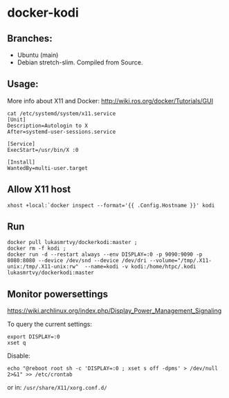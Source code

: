 # docker-kodi

## Branches:
- Ubuntu (main)
- Debian stretch-slim. Compiled from Source.

## Usage:
More info about X11 and Docker: http://wiki.ros.org/docker/Tutorials/GUI

```
cat /etc/systemd/system/x11.service 
[Unit]
Description=Autologin to X
After=systemd-user-sessions.service

[Service]
ExecStart=/usr/bin/X :0

[Install]
WantedBy=multi-user.target
```

## Allow X11 host
```
xhost +local:`docker inspect --format='{{ .Config.Hostname }}' kodi
```

## Run
```
docker pull lukasmrtvy/dockerkodi:master ; 
docker rm -f kodi ; 
docker run -d --restart always --env DISPLAY=:0 -p 9090:9090 -p 8080:8080 --device /dev/snd --device /dev/dri --volume="/tmp/.X11-unix:/tmp/.X11-unix:rw"  --name=kodi -v kodi:/home/htpc/.kodi  lukasmrtvy/dockerkodi:master
```
## Monitor powersettings
https://wiki.archlinux.org/index.php/Display_Power_Management_Signaling

To query the current settings:
```
export DISPLAY=:0
xset q
```
Disable:
```
echo "@reboot root sh -c 'DISPLAY=:0 ; xset s off -dpms' > /dev/null 2>&1" >> /etc/crontab
```
or in:
`/usr/share/X11/xorg.conf.d/`
